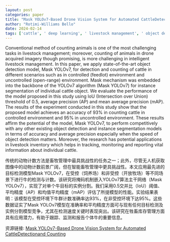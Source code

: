 ```yaml
---
layout: post
categories: paper
title: "Mask YOLOv7-Based Drone Vision System for Automated CattleDetectionand Counting"
author: "Rotimi-Williams Bello"
date: 2024-02-14
tags: ['cattle', ' deep learning', ' livestock management', ' object detection', ' Mask YOLOv7']
---
```


Conventional method of counting animals is one of the most challenging tasks in livestock management; moreover, counting of animals in drone acquired imagery though promising, is more challenging in intelligent livestock management. In this paper, we apply state-of-the-art object detection model, Mask YOLOv7, for detection and counting of cattle in different scenarios such as in controlled (feedlot) environment and uncontrolled (open-range) environment. Mask mechanism was embedded into the backbone of the YOLOv7 algorithm (Mask YOLOv7) for instance segmentation of individual cattle object. We evaluate the performance of the model proposed in this study using IoU (Intersection over Union) threshold of 0.5, average precision (AP) and mean average precision (mAP). The results of the experiment conducted in this study show that the proposed model achieves an accuracy of 93% in counting cattle in controlled environment and 95% in uncontrolled environment. These results affirm the potential of the model, Mask YOLOv7, to perform competitively with any other existing object detection and instance segmentation models in terms of accuracy and average precision especially when the speed of object detection matters. Moreover, the research has potential applications in livestock inventory which helps in tracking, monitoring and reporting vital information about individual cattle.

传统的动物计数方法是畜牧管理中最具挑战性的任务之一；此外，尽管无人机获取图像中的动物计数前景广阔，但在智能畜牧管理中更具挑战性。本文应用最先进的目标检测模型Mask YOLOv7，在受控（饲养场）和非受控（开放牧场）等不同场景下进行牛的检测与计数。该研究将掩码机制嵌入YOLOv7算法主干网络（Mask YOLOv7），实现了对单个牛目标的实例分割。我们采用0.5交并比（IoU）阈值、平均精度（AP）和均值平均精度（mAP）评估了所提模型的性能。实验结果表明：该模型在受控环境下牛群计数准确率达93%，在非受控环境下达95%。这些数据证实了Mask YOLOv7模型在准确率和平均精度方面可与现有任何目标检测及实例分割模型竞争，尤其在检测速度关键时表现突出。该研究在牲畜库存管理方面具有应用潜力，有助于跟踪、监测和报告个体牛的重要信息。

资源链接: [Mask YOLOv7-Based Drone Vision System for Automated CattleDetectionand Counting](https://papers.ssrn.com/sol3/papers.cfm?abstract_id=4697891)
